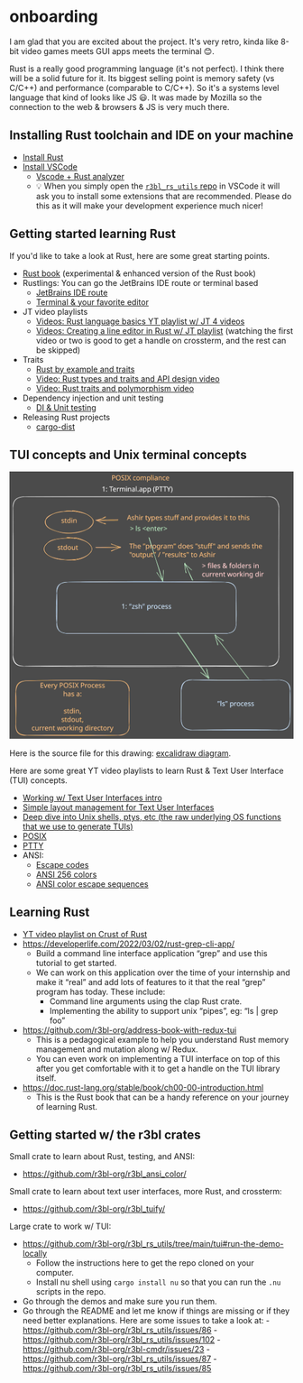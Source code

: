 # onboarding

I am glad that you are excited about the project. It's very retro, kinda like 8-bit video games
meets GUI apps meets the terminal 😊.

Rust is a really good programming language (it's not perfect). I think there will be a solid future
for it. Its biggest selling point is memory safety (vs C/C++) and performance (comparable to C/C++).
So it's a systems level language that kind of looks like JS 😃. It was made by Mozilla so the
connection to the web & browsers & JS is very much there.

## Installing Rust toolchain and IDE on your machine

- [Install Rust](https://www.rust-lang.org/tools/install)
- [Install VSCode](https://code.visualstudio.com)
  - [Vscode + Rust analyzer](https://code.visualstudio.com/docs/languages/rust)
  - 💡 When you simply open the [`r3bl_rs_utils` repo](https://github.com/r3bl-org/r3bl_rs_utils) in VSCode it will ask you to install some extensions that
    are recommended. Please do this as it will make your development experience much nicer!

## Getting started learning Rust

If you'd like to take a look at Rust, here are some great starting points.

- [Rust book](https://rust-book.cs.brown.edu/) (experimental & enhanced version of the Rust book)
- Rustlings: You can go the JetBrains IDE route or terminal based
  - [JetBrains IDE route](https://plugins.jetbrains.com/plugin/16631-learn-rust/)
  - [Terminal & your favorite editor](https://github.com/rust-lang/rustlings)
- JT video playlists
  - [Videos: Rust language basics YT playlist w/ JT 4 videos](https://www.youtube.com/playlist?list=PLP2yfE2-FXdQmXLvrQ5QN64enbF_KCYQW)
  - [Videos: Creating a line editor in Rust w/ JT playlist](https://www.youtube.com/playlist?list=PLP2yfE2-FXdQw0I6O4YdIX_mzBeF5TDdv) (watching the first video or two is good to get a handle on crossterm, and the rest can be skipped)
- Traits
  - [Rust by example and traits](https://doc.rust-lang.org/stable/rust-by-example/trait/impl_trait.html)
  - [Video: Rust types and traits and API design video](https://www.youtube.com/watch?v=bnnacleqg6k)
  - [Video: Rust traits and polymorphism video](https://www.youtube.com/watch?v=CHRNj5oubwc)
- Dependency injection and unit testing
  - [DI & Unit testing](https://worldwithouteng.com/articles/make-your-rust-code-unit-testable-with-dependency-inversion/) 
- Releasing Rust projects
  - [cargo-dist](https://github.com/axodotdev/cargo-dist/)

## TUI concepts and Unix terminal concepts

![](docs/terminal-overview-posix.svg)

Here is the source file for this drawing:
[excalidraw diagram](docs/terminal-overview-posix.excalidraw).

Here are some great YT video playlists to learn Rust & Text User Interface (TUI) concepts.

- [Working w/ Text User Interfaces intro](https://www.youtube.com/playlist?list=PLP2yfE2-FXdQw0I6O4YdIX_mzBeF5TDdv)
- [Simple layout management for Text User Interfaces](https://www.youtube.com/playlist?list=PLkkNzJtrmgs1ISu3407av-QhocYZAduYv)
- [Deep dive into Unix shells, ptys, etc (the raw underlying OS functions that we use to generate TUIs)](https://www.youtube.com/playlist?list=PLFAC320731F539902)
- [POSIX](https://en.wikipedia.org/wiki/POSIX)
- [PTTY](https://en.wikipedia.org/wiki/Pseudoterminal)
- ANSI:
  - [Escape codes](https://notes.burke.libbey.me/ansi-escape-codes/)
  - [ANSI 256 colors](https://www.ditig.com/256-colors-cheat-sheet)
  - [ANSI color escape sequences](https://stackoverflow.com/questions/4842424/list-of-ansi-color-escape-sequences)

## Learning Rust

- [YT video playlist on Crust of Rust](https://www.youtube.com/playlist?list=PLqbS7AVVErFiWDOAVrPt7aYmnuuOLYvOa)
- https://developerlife.com/2022/03/02/rust-grep-cli-app/
  - Build a command line interface application “grep” and use this tutorial to get started.
  - We can work on this application over the time of your internship and make it “real” and add lots
    of features to it that the real “grep” program has today. These include:
    - Command line arguments using the clap Rust crate.
    - Implementing the ability to support unix “pipes”, eg: “ls | grep foo”
- https://github.com/r3bl-org/address-book-with-redux-tui
  - This is a pedagogical example to help you understand Rust memory management and mutation along
    w/ Redux.
  - You can even work on implementing a TUI interface on top of this after you get comfortable with
    it to get a handle on the TUI library itself.
- https://doc.rust-lang.org/stable/book/ch00-00-introduction.html
  - This is the Rust book that can be a handy reference on your journey of learning Rust.

## Getting started w/ the r3bl crates

Small crate to learn about Rust, testing, and ANSI:
- https://github.com/r3bl-org/r3bl_ansi_color/

Small crate to learn about text user interfaces, more Rust, and crossterm:
- https://github.com/r3bl-org/r3bl_tuify/

Large crate to work w/ TUI:
- https://github.com/r3bl-org/r3bl_rs_utils/tree/main/tui#run-the-demo-locally
  - Follow the instructions here to get the repo cloned on your computer.
  - Install nu shell using `cargo install nu` so that you can run the `.nu` scripts in the repo.
- Go through the demos and make sure you run them.
- Go through the README and let me know if things are missing or if they need better explanations.
  Here are some issues to take a look at: - https://github.com/r3bl-org/r3bl_rs_utils/issues/86 -
  https://github.com/r3bl-org/r3bl_rs_utils/issues/102 -
  https://github.com/r3bl-org/r3bl-cmdr/issues/23 -
  https://github.com/r3bl-org/r3bl_rs_utils/issues/87 -
  https://github.com/r3bl-org/r3bl_rs_utils/issues/85
